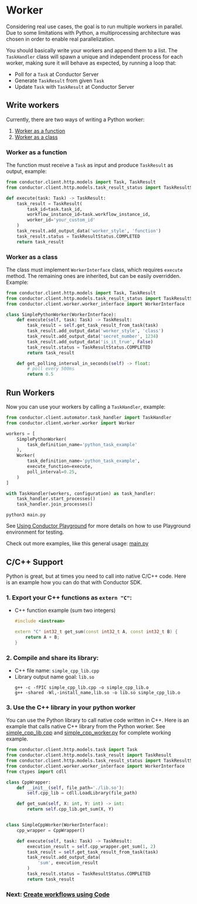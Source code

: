 # Worker

Considering real use cases, the goal is to run multiple workers in parallel. Due to some limitations with Python, a multiprocessing architecture was chosen in order to enable real parallelization.

You should basically write your workers and append them to a list. The `TaskHandler` class will spawn a unique and independent process for each worker, making sure it will behave as expected, by running a loop that:
* Poll for a `Task` at Conductor Server
* Generate `TaskResult` from given `Task`
* Update `Task` with `TaskResult` at Conductor Server

## Write workers

Currently, there are two ways of writing a Python worker:
1. [Worker as a function](#worker-as-a-function)
2. [Worker as a class](#worker-as-a-class)


### Worker as a function

The function must receive a `Task` as input and produce `TaskResult` as output, example:

```python
from conductor.client.http.models import Task, TaskResult
from conductor.client.http.models.task_result_status import TaskResultStatus

def execute(task: Task) -> TaskResult:
    task_result = TaskResult(
        task_id=task.task_id,
        workflow_instance_id=task.workflow_instance_id,
        worker_id='your_custom_id'
    )
    task_result.add_output_data('worker_style', 'function')
    task_result.status = TaskResultStatus.COMPLETED
    return task_result
```

### Worker as a class

The class must implement `WorkerInterface` class, which requires `execute` method. The remaining ones are inherited, but can be easily overridden. Example:

```python
from conductor.client.http.models import Task, TaskResult
from conductor.client.http.models.task_result_status import TaskResultStatus
from conductor.client.worker.worker_interface import WorkerInterface

class SimplePythonWorker(WorkerInterface):
    def execute(self, task: Task) -> TaskResult:
        task_result = self.get_task_result_from_task(task)
        task_result.add_output_data('worker_style', 'class')
        task_result.add_output_data('secret_number', 1234)
        task_result.add_output_data('is_it_true', False)
        task_result.status = TaskResultStatus.COMPLETED
        return task_result

    def get_polling_interval_in_seconds(self) -> float:
        # poll every 500ms
        return 0.5
```

## Run Workers

Now you can use your workers by calling a `TaskHandler`, example:

```python
from conductor.client.automator.task_handler import TaskHandler
from conductor.client.worker.worker import Worker

workers = [
    SimplePythonWorker(
        task_definition_name='python_task_example'
    ),
    Worker(
        task_definition_name='python_task_example',
        execute_function=execute,
        poll_interval=0.25,
    )
]

with TaskHandler(workers, configuration) as task_handler:
    task_handler.start_processes()
    task_handler.join_processes()
```

```shell
python3 main.py
```

See [Using Conductor Playground](https://orkes.io/content/docs/getting-started/playground/using-conductor-playground) for more details on how to use Playground environment for testing.

Check out more examples, like this general usage: [main.py](../../src/example/main/main.py)


## C/C++ Support
Python is great, but at times you need to call into native C/C++ code. 
Here is an example how you can do that with Conductor SDK.

### 1. Export your C++ functions as `extern "C"`:
   * C++ function example (sum two integers)
        ```cpp
        #include <iostream>

        extern "C" int32_t get_sum(const int32_t A, const int32_t B) {
            return A + B; 
        }
        ```
### 2. Compile and share its library:
   * C++ file name: `simple_cpp_lib.cpp`
   * Library output name goal: `lib.so`
        ```shell
        g++ -c -fPIC simple_cpp_lib.cpp -o simple_cpp_lib.o
        g++ -shared -Wl,-install_name,lib.so -o lib.so simple_cpp_lib.o
        ```
     
### 3. Use the C++ library in your python worker
You can use the Python library to call native code written in C++.  Here is an example that calls native C++ library
from the Python worker.
See [simple_cpp_lib.cpp](src/example/worker/cpp/simple_cpp_lib.cpp) 
and [simple_cpp_worker.py](src/example/worker/cpp/simple_cpp_worker.py) for complete working example.

```python
from conductor.client.http.models.task import Task
from conductor.client.http.models.task_result import TaskResult
from conductor.client.http.models.task_result_status import TaskResultStatus
from conductor.client.worker.worker_interface import WorkerInterface
from ctypes import cdll

class CppWrapper:
    def __init__(self, file_path='./lib.so'):
        self.cpp_lib = cdll.LoadLibrary(file_path)

    def get_sum(self, X: int, Y: int) -> int:
        return self.cpp_lib.get_sum(X, Y)


class SimpleCppWorker(WorkerInterface):
    cpp_wrapper = CppWrapper()

    def execute(self, task: Task) -> TaskResult:
        execution_result = self.cpp_wrapper.get_sum(1, 2)
        task_result = self.get_task_result_from_task(task)
        task_result.add_output_data(
            'sum', execution_result
        )
        task_result.status = TaskResultStatus.COMPLETED
        return task_result
```

### Next: [Create workflows using Code](../workflow/README.md)
